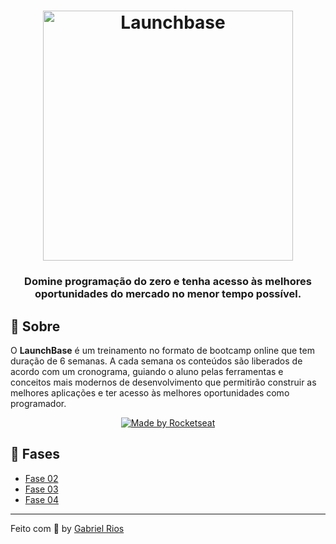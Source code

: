 <h1 align="center">
    <img alt="Launchbase" src="https://storage.googleapis.com/golden-wind/bootcamp-launchbase/logo.png" width="400px" />
</h1>

<h3 align="center">
  Domine programação do zero e tenha acesso às melhores oportunidades do mercado no menor tempo possível.
</h3>

## 🔖 Sobre

O **LaunchBase** é um treinamento no formato de bootcamp online que tem duração de 6 semanas. A cada semana os conteúdos são liberados de acordo com um cronograma, guiando o aluno pelas ferramentas e conceitos mais modernos de desenvolvimento que permitirão construir as melhores aplicações e ter acesso às melhores oportunidades como programador.

<p align="center">

  <a href="https://rocketseat.com.br">
    <img alt="Made by Rocketseat" src="https://img.shields.io/badge/made%20by-Rocketseat-%23F8952D">
  </a>
  
</p>

## :rocket: Fases

- [Fase 02](https://github.com/grioos/bootcamp-launchbase/tree/master/fase-02)
- [Fase 03](https://github.com/grioos/bootcamp-launchbase/tree/master/fase-03)
- [Fase 04](https://github.com/grioos/bootcamp-launchbase/tree/master/fase-04)

---

Feito com :black_heart: by [Gabriel Rios](https://www.linkedin.com/in/grioos/)
